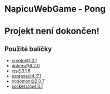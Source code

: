 # NapicuWebGame - Pong

# Projekt není dokončen!


## Použité balíčky
* crypto@1.0.1
* dotenv@8.2.0
* ejs@3.1.6
* express@4.17.1
* nodemon@2.0.7
* socket.io@4.0.1